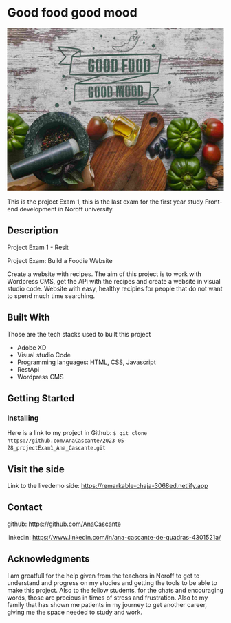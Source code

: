 
# Good food good mood

![Alt text](<img/good food good mood-biglogo.png>)

This is the project Exam 1, this is the last exam for the first year study Front-end development in Noroff university. 

## Description
Project Exam 1 - Resit  

Project Exam: Build a Foodie Website

Create a website with recipes. The aim of this project is to work with Wordpress CMS, get the APi with the recipes and create a website in visual studio code. Website with easy, healthy recipies for people that do not want to spend much time searching. 



## Built With

Those are the tech stacks used to built this project 

- Adobe XD
- Visual studio Code
- Programming languages: HTML, CSS, Javascript
- RestApi
- Wordpress CMS

## Getting Started


### Installing


Here is a link to my project in Github:
```$ git clone https://github.com/AnaCascante/2023-05-28_projectExam1_Ana_Cascante.git```

## Visit the side
 
Link to the livedemo side: https://remarkable-chaja-3068ed.netlify.app


## Contact

github: https://github.com/AnaCascante

linkedin: https://www.linkedin.com/in/ana-cascante-de-quadras-4301521a/


## Acknowledgments

I am greatfull for the help given from the teachers in Noroff to get to understand and progress on my studies and getting the tools to be able to make this project. Also to the fellow students, for the chats and encouraging words, those are precious in times of stress and frustration. Also to my family that has shown me patients in my journey to get another career, giving me the space needed to study and work. 




